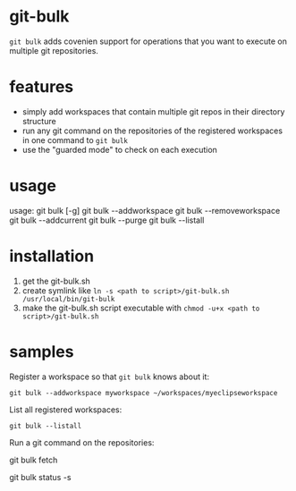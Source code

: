 # git-bulk

`git bulk` adds covenien support for operations that you want to execute on multiple git repositories.

# features

* simply add workspaces that contain multiple git repos in their directory structure
* run any git command on the repositories of the registered workspaces in one command to `git bulk`
* use the "guarded mode" to check on each execution

# usage

usage: git bulk [-g] <git command>
       git bulk --addworkspace <ws-name> <ws-root-directory>
       git bulk --removeworkspace <ws-name> <ws-root-directory>
       git bulk --addcurrent <ws-name>
       git bulk --purge
       git bulk --listall
       
# installation

1) get the git-bulk.sh
2) create symlink like `ln -s <path to script>/git-bulk.sh /usr/local/bin/git-bulk`
3) make the git-bulk.sh script executable with `chmod -u+x <path to script>/git-bulk.sh`

# samples

Register a workspace so that `git bulk` knows about it:

`git bulk --addworkspace myworkspace ~/workspaces/myeclipseworkspace`

List all registered workspaces:

`git bulk --listall`

Run a git command on the repositories:

git bulk fetch

git bulk status -s

